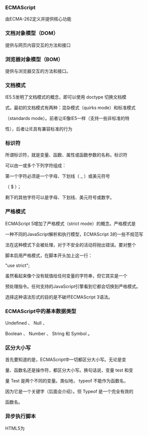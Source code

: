 

<h3>ECMAScript</h3>

由ECMA-262定义并提供核心功能

<h3>文档对象模型（DOM）</h3>



提供与网页内容交互的方法和接口

<h3>浏览器对象模型（BOM）</h3>

提供与浏览器交互的方法和接口。

<h3>文档模式</h3>

IE5.5发明了文档模式的概念，即可以使用 doctype 切换文档模

式。最初的文档模式有两种：混杂模式（quirks mode）和标准模式

（standards mode）。前者让IE像IE5一样（支持一些非标准的特

性），后者让IE具有兼容标准的行为

<h3>标识符</h3>

所谓标识符，就是变量、函数、属性或函数参数的名称。标识符

可以由一或多个下列字符组成：

第一个字符必须是一个字母、下划线（ _ ）或美元符号

（ $ ）；

剩下的其他字符可以是字母、下划线、美元符号或数字。

<h3>严格模式</h3>

ECMAScript 5增加了严格模式（strict mode）的概念。严格模式是

一种不同的JavaScript解析和执行模型，ECMAScript 3的一些不规范写

法在这种模式下会被处理，对于不安全的活动将抛出错误。要对整个

脚本启用严格模式，在脚本开头加上这一行：

"use strict";

虽然看起来像个没有赋值给任何变量的字符串，但它其实是一个

预处理指令。任何支持的JavaScript引擎看到它都会切换到严格模式。

选择这种语法形式的目的是不破坏ECMAScript 3语法。

<h3>ECMAScript中的基本数据类型</h3>

 

Undefined 、 Null 、 

Boolean 、 Number 、 String 和 Symbol 。

<h3>区分大小写</h3>

首先要知道的是，ECMAScript中一切都区分大小写。无论是变

量、函数名还是操作符，都区分大小写。换句话说，变量 test 和变

量 Test 是两个不同的变量。类似地， typeof 不能作为函数名，

因为它是一个关键字（后面会介绍）。但 Typeof 是一个完全有效的

函数名。

<h3>异步执行脚本</h3>

HTML5为 <script> 元素定义了 async 属性。从改变脚本处

理方式上看， async 属性与 defer 类似。当然，它们两者也都只

适用于外部脚本，都会告诉浏览器立即开始下载。

<h3>动态加载脚本</h3>

除了 <script> 标签，还有其他方式可以加载脚本。因为

JavaScript可以使用DOM API，所以通过向DOM中动态添加 script

元素同样可以加载指定的脚本。只要创建一个 script 元素并将其添

加到DOM即可。

<h3>位操作符</h3>

接下来要介绍的操作符用于数值的底层操作，也就是操作内存中

表示数据的比特（位）。ECMAScript中的所有数值都以IEEE 754 64位

格式存储，但位操作并不直接应用到64位表示，而是先把值转换为32

位整数，再进行位操作，之后再把结果转换为64位。

1按位非

按位非操作符用波浪符（ ~ ）表示，它的作用是返回数值的一补

数。按位非是ECMAScript中为数不多的几个二进制数学操作符之

一。

2. 按位与

按位与操作符用和号（ & ）表示，有两个操作数。本质上，按位

与就是将两个数的每一个位对齐，然后基于真值表中的规则，对

每一位执行相应的与操作。

 3

按位或

按位或操作符用管道符（ | ）表示，同样有两个操作数。

4

按位异或用脱字符（ ^ ）表示，同样有两个操作数。

5

左移操作符用两个小于号（ << ）表示，会按照指定的位数将数

值的所有位向左移动。比如，如果数值2（二进制10）向左移5

位，就会得到64（二进制1000000）

6

有符号右移

有符号右移由两个大于号（ >> ）表示，会将数值的所有32位都

向右移，同时保留符号（正或负）。有符号右移实际上是左移的

逆运算。比如，如果将64右移5位，那就是2

<h3>布尔操作符</h3>

对于编程语言来说，布尔操作符跟相等操作符几乎同样重要。如

果没有能力测试两个值的关系，那么像 if-else 和循环这样的语句

也没什么用了。布尔操作符一共有3个：逻辑非、逻辑与和逻辑或。

<h3>乘性操作符</h3>

ECMAScript定义了3个乘性操作符：乘法、除法和取模。这些操

作符跟它们在Java、C语言及Perl中对应的操作符作用一样，但在处理

非数值时，它们也会包含一些自动的类型转换。如果乘性操作符有不

是数值的操作数，则该操作数会在后台被使用 Number() 转型函数

转换为数值。这意味着空字符串会被当成0，而布尔值 true 会被当

成1。

<h3>if 语句 </h3>

if (i > 25) 

console.log("Greater than 25."); *//* *只有一行代码*

*的语句*

else { 

console.log("Less than or equal to 25."); *//* *一*

*个语句块*

}

<h3>do-while 语句 </h3>

do {

statement 

} while (expression);

下面是一个例子：

let i = 0; 

do {

i += 2; 

} while (i < 10);

<h3>while 语句 </h3>

let i = 0; 

while (i < 10) { 

i += 2; 

}

<h3>for 语句 </h3>

let count = 10; 

for (let i = 0; i < count; i++) { 

console.log(i); 

}

<h3>for-in 语句</h3>

for (const propName in window) { 

document.write(propName); 

}

<h3>for-of 语句</h3>

for (const el of [2,4,6,8]) { 

document.write(el); 

}

<h3>函数</h3>

函数对任何语言来说都是核心组件，因为它们可以封装语句，然

后在任何地方、任何时间执行。ECMAScript中的函数使用

function 关键字声明，后跟一组参数，然后是函数体。



# 1.19

date
date 类型可以精确表示1970年1月1日之前及之后285 616年的日期

要创建日期对象
let now = new Date()

继承的方法
与其他类型一样  Date 类型重写了 toLocaleString() toString() 和 valueOf() 方法
重写后这些方法的返回值不一样

日期格式化方法
toDateString() 显示日期中的周几、月、日、年
toTimeString() 显示日期中的时、分、秒和时区
toLocaleDateString() 显示日期中的周几、月、日、年
toLocaleTimeString() 显示日期中的时、分、秒
toUTCString() 显示完整的UTC日期
这些方法的输出与 toLocaleString() 和 toString() 一样 会因浏览器而异

--------
日期/时间组件方法
getTime()
返回日期的毫
秒表示；与
valueOf() 相同

setTime(milliseconds)
设置日期的毫
秒表示，从而修改
整个日期

getFullYear()
返回4位数年
（即2019而不是
19）

getUTCFullYear()
返回UTC日期
的4位数年

setFullYear(year)
设置日期的年
（ year 必须是4
位数）

setUTCFullYear(year)
设置UTC日期
的年（ year 必须
是4位数）

getMonth()
返回日期的月
（0表示1月，11表 示12月）

getUTCMonth()
返回UTC日期
的月（0表示1月，
11表示12月）

setMonth(month)
设置日期的月
（ month 为大于
0的数值，大于11
加年）

setUTCMonth(month)
设置UTC日期
的月（ month 为
大于0的数值，大
于11加年）

getDate()
返回日期中的
日（1~31） 

getUTCDate()
返回UTC日期
中的日（1~31）

 setDate(date)
设置日期中的
日（如果 date 大
于该月天数，则加
月）

setUTCDate(date)
设置UTC日期
中的日（如果
date 大于该月天
数，则加月）

getDay()
返回日期中表
示周几的数值（0
表示周日，6表示
周六）
方法 说明

getUTCDay()
返回UTC日期
中表示周几的数值
（0表示周日，6表
示周六）

getHours()
返回日期中的
时（0~23） 

getUTCHours()
返回UTC日期
中的时（0~23） 

setHours(hours)
设置日期中的
时（如果 hours
大于23，则加日）

setUTCHours(hours)
设置UTC日期
中的时（如果
hours 大于23，
则加日）

getMinutes()
返回日期中的
分（0~59） 

getUTCMinutes()
返回UTC日期
中的分（0~59） 

setMinutes(minutes)
设置日期中的
分（如果
minutes 大于
59，则加时）

setUTCMinutes(minutes)
设置UTC日期
中的分（如果
minutes 大于
59，则加时）
方法 说明

getSeconds()
返回日期中的
秒（0~59）

 getUTCSeconds()
返回UTC日期
中的秒（0~59）

 setSeconds(seconds)
设置日期中的
秒（如果
seconds 大于
59，则加分）

setUTCSeconds(seconds)
设置UTC日期
中的秒（如果
seconds 大于
59，则加分）

getMilliseconds()
返回日期中的
毫秒

getUTCMilliseconds()
返回UTC日期
中的毫秒

setMilliseconds(milliseconds)
设置日期中的
毫秒

setUTCMilliseconds(milliseconds)
设置UTC日期
中的毫秒

getTimezoneOffset()
返回以分钟计
的UTC与本地时区
的偏移量（如美国
EST即“东部标准
时间”返回300，进
入夏令时的地区可
能有所差异）
--------

RegExp
ECMAScript通过 RegExp 类型支持正则表达式
let expression = /pattern/flags;
g ：全局模式，表示查找字符串的全部内容，而不是找到第一个匹配的内容就结束。
i ：不区分大小写，表示在查找匹配时忽略 pattern 和字符串的大小写。
m ：多行模式，表示查找到一行文本末尾时会继续查找。
y ：粘附模式，表示只查找从 lastIndex 开始及之后的字符串。
u ：Unicode模式，启用Unicode匹配。
s ： dotAll 模式，表示元字符 . 匹配任何字符（包括 \n 或 \r ）

RegExp 实例属性
global ：布尔值，表示是否设置了 g 标记。
ignoreCase ：布尔值，表示是否设置了 i 标记。
unicode ：布尔值，表示是否设置了 u 标记。
sticky ：布尔值，表示是否设置了 y 标记。
lastIndex ：整数，表示在源字符串中下一次搜索的开始位置，始
终从0开始。
multiline ：布尔值，表示是否设置了 m 标记。
dotAll ：布尔值，表示是否设置了 s 标记。
source ：正则表达式的字面量字符串（不是传给构造函数的模式字
符串），没有开头和结尾的斜杠。
flags ：正则表达式的标记字符串。始终以字面量而非传入构造函数
的字符串模式形式返回（没有前后斜杠）

RegExp 构造函数属性
input $_ 最后搜索的字符串
lastMatch $& 最后匹配的文本
lastParen $+ 最后匹配的捕获组
leftContext $` input 字符串中出现在
lastMatch 前面的文本
rightContext $' input 字符串中出现在
lastMatch 后面的文本

Boolean
Boolean 是对应布尔值的引用类型
要创建一个 Boolean 对象，就使用 Boolean 构造函数并传入 true 或 false

Number
Number 是对应数值的引用类型
要创建一个 Number 对象，就使用 Number 构造函数并传入一个数值

String
String 是对应字符串的引用类型要创建一个 String 对象，使
用 String 构造函数并传入一个数值

# 1.20

date
date 类型可以精确表示1970年1月1日之前及之后285 616年的日期

要创建日期对象
let now = new Date()

继承的方法
与其他类型一样  Date 类型重写了 toLocaleString() toString() 和 valueOf() 方法
重写后这些方法的返回值不一样

日期格式化方法
toDateString() 显示日期中的周几、月、日、年
toTimeString() 显示日期中的时、分、秒和时区
toLocaleDateString() 显示日期中的周几、月、日、年
toLocaleTimeString() 显示日期中的时、分、秒
toUTCString() 显示完整的UTC日期
这些方法的输出与 toLocaleString() 和 toString() 一样 会因浏览器而异

--------
日期/时间组件方法
getTime()
返回日期的毫
秒表示；与
valueOf() 相同

setTime(milliseconds)
设置日期的毫
秒表示，从而修改
整个日期

getFullYear()
返回4位数年
（即2019而不是
19）

getUTCFullYear()
返回UTC日期
的4位数年

setFullYear(year)
设置日期的年
（ year 必须是4
位数）

setUTCFullYear(year)
设置UTC日期
的年（ year 必须
是4位数）

getMonth()
返回日期的月
（0表示1月，11表 示12月）

getUTCMonth()
返回UTC日期
的月（0表示1月，
11表示12月）

setMonth(month)
设置日期的月
（ month 为大于
0的数值，大于11
加年）

setUTCMonth(month)
设置UTC日期
的月（ month 为
大于0的数值，大
于11加年）

getDate()
返回日期中的
日（1~31） 

getUTCDate()
返回UTC日期
中的日（1~31）

 setDate(date)
设置日期中的
日（如果 date 大
于该月天数，则加
月）

setUTCDate(date)
设置UTC日期
中的日（如果
date 大于该月天
数，则加月）

getDay()
返回日期中表
示周几的数值（0
表示周日，6表示
周六）
方法 说明

getUTCDay()
返回UTC日期
中表示周几的数值
（0表示周日，6表
示周六）

getHours()
返回日期中的
时（0~23） 

getUTCHours()
返回UTC日期
中的时（0~23） 

setHours(hours)
设置日期中的
时（如果 hours
大于23，则加日）

setUTCHours(hours)
设置UTC日期
中的时（如果
hours 大于23，
则加日）

getMinutes()
返回日期中的
分（0~59） 

getUTCMinutes()
返回UTC日期
中的分（0~59） 

setMinutes(minutes)
设置日期中的
分（如果
minutes 大于
59，则加时）

setUTCMinutes(minutes)
设置UTC日期
中的分（如果
minutes 大于
59，则加时）
方法 说明

getSeconds()
返回日期中的
秒（0~59）

 getUTCSeconds()
返回UTC日期
中的秒（0~59）

 setSeconds(seconds)
设置日期中的
秒（如果
seconds 大于
59，则加分）

setUTCSeconds(seconds)
设置UTC日期
中的秒（如果
seconds 大于
59，则加分）

getMilliseconds()
返回日期中的
毫秒

getUTCMilliseconds()
返回UTC日期
中的毫秒

setMilliseconds(milliseconds)
设置日期中的
毫秒

setUTCMilliseconds(milliseconds)
设置UTC日期
中的毫秒

getTimezoneOffset()
返回以分钟计
的UTC与本地时区
的偏移量（如美国
EST即“东部标准
时间”返回300，进
入夏令时的地区可
能有所差异）
--------

RegExp
ECMAScript通过 RegExp 类型支持正则表达式
let expression = /pattern/flags;
g ：全局模式，表示查找字符串的全部内容，而不是找到第一个匹配的内容就结束。
i ：不区分大小写，表示在查找匹配时忽略 pattern 和字符串的大小写。
m ：多行模式，表示查找到一行文本末尾时会继续查找。
y ：粘附模式，表示只查找从 lastIndex 开始及之后的字符串。
u ：Unicode模式，启用Unicode匹配。
s ： dotAll 模式，表示元字符 . 匹配任何字符（包括 \n 或 \r ）

RegExp 实例属性
global ：布尔值，表示是否设置了 g 标记。
ignoreCase ：布尔值，表示是否设置了 i 标记。
unicode ：布尔值，表示是否设置了 u 标记。
sticky ：布尔值，表示是否设置了 y 标记。
lastIndex ：整数，表示在源字符串中下一次搜索的开始位置，始
终从0开始。
multiline ：布尔值，表示是否设置了 m 标记。
dotAll ：布尔值，表示是否设置了 s 标记。
source ：正则表达式的字面量字符串（不是传给构造函数的模式字
符串），没有开头和结尾的斜杠。
flags ：正则表达式的标记字符串。始终以字面量而非传入构造函数
的字符串模式形式返回（没有前后斜杠）

RegExp 构造函数属性
input $_ 最后搜索的字符串
lastMatch $& 最后匹配的文本
lastParen $+ 最后匹配的捕获组
leftContext $` input 字符串中出现在
lastMatch 前面的文本
rightContext $' input 字符串中出现在
lastMatch 后面的文本

Boolean
Boolean 是对应布尔值的引用类型
要创建一个 Boolean 对象，就使用 Boolean 构造函数并传入 true 或 false

Number
Number 是对应数值的引用类型
要创建一个 Number 对象，就使用 Number 构造函数并传入一个数值

String
String 是对应字符串的引用类型要创建一个 String 对象，使
用 String 构造函数并传入一个数值

# 第六章 array object set

object
大多数引用值的示例使用的是 Object 类型
Object 是ECMAScript中最常用的类型之一
使用方法：
let person = new Object(); 
person.name = "Nicholas"; 
person.age = 29;

let person = { 
  name: "Nicholas", age: 29
 };

array
除了 Object ， Array 应该就是ECMAScript中最常用的类型
使用array方法创建数组：
let colors = new Array();
数组长度
let colors = new Array(20);
值
let colors = new Array("1", "2", "3");

set
使用数组初始化集合
const s1 = new Set(["val1", "val2", "val3"]);

使用 new 关键字和 Set 构造函数可以创建一个空集合
const m = new Set();
可以用add网数组中添加元素
用delete删除数组中某个元素
clear可以删除数组中所有元素
用has可以查询数组中是否包含元素 返回值为 t / f

# 第八章

创建自定义对象的方式  1

let person = new Object(); 

person.name = "abc"; 

person.age = 29; 

person.job = "aaa"; 

person.sayName = function() { 

console.log(this.name); 

};



创建自定义对象的方式  2

let person = { 

name: "abc", 

age: 29, 

job: "aaa", 

sayName() { 

console.log(this.name); 

} 

};



修改默认的属性 用

Object.defineProperty()



代码：

let person = {}; 

Object.defineProperty(person, "name", { 

​	writable: false, 

​	value: "Nicholas" 

}); 





定义多种方法

Object.defineProperties() 



let book = {}

Object.defineProperties(book,{

​	year:{

​			value:2021

​		},

​	height:{

​		value:150

​	}

}) 



取得对象中的指定参数

Object.getOwnPropertyDescriptor()

let descriptor = Object.getOwnPropertyDescriptor(book, "year_"); 

console.log(descriptor .value)

打印时  要打印的是 descriptor 的 value 







